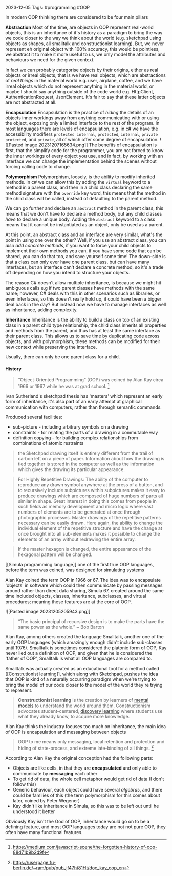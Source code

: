 2023-12-05
Tags: #programming #OOP

In modern OOP thinking there are considered to be four main pillars

**Abstraction**
Most of the time, are objects in OOP represent real-world objects, this is an inheritance of it's history as a paradigm to bring the way we code closer to the way we think about the world (e.g. sketchpad using objects as shapes, all smalltalk and constructionist learning). But, we never represent eh original object with 100% accuracy, this would be pointless, we abstract it to make it more useful to us, we only model the attributes and behaviours we need for the given context.

In fact we can probably categorise objects by their origins, either as real objects or irreal objects, that is we have real objects, which are abstractions of *real things* in the material world e.g. user, airplane, coffee, and we have irreal objects which do not represent anything in the material world, or maybe I should say anything outside of the code world e.g. HttpClient, AuthenticationRequest, JsonElement. It's fair to say that these latter objects are not abstracted at all.

**Encapsulation**
Encapsulation is the practice of *hiding* the details of an objects inner workings away from anything communicating with or using the object, exposing only a limited interface to the rest of the program. In most languages there are levels of encapsulation, e.g. in c# we have the accessibility modifiers `protected internal`, `protected`, `internal`, `private protected`, and `private`, all of which offer some degree of encapsulation.
![[Pasted image 20231207165634.png]]
The benefits of encapsulation is first, that the simplify code for the programmer, you are not forced to know the inner workings of every object you use, and in fact, by working with an interface we can change the implementation behind the scenes without forcing calling code to change.

**Polymorphism**
Polymorphism, loosely, is the ability to modify inherited methods. In c# we can allow this by adding the `virtual` keyword to a method in a parent class, and then in a child class declaring the same method signature with the `override` key word, this means that the method in the child class will be called, instead of defaulting to the parent method.  

We can go further and declare an `abstract` method in the parent class, this means that we don't have to declare a method body, but any child classes *have to* declare a unique body. Adding the `abstract` keyword to a class means that it cannot be instantiated as an object, only be used as a parent.

At this point, an abstract class and an interface are very similar, what's the point in using one over the other? Well, if you use an abstract class, you can *also add concrete methods*, if you want to force your child objects to implement their own methods you can, if you have some code that can be shared, you can do that too, and save yourself some time! The down-side is that a class can only ever have one parent class, but can have many interfaces, but an interface can't declare a concrete method, so it's a trade off depending on how you intend to structure your objects.

The reason C# doesn't allow multiple inheritance, is because we might hit ambiguous calls e.g if two parent classes have methods with the same name; however, C# deals with this in other scenarios such as libraries, or even interfaces, so this doesn't really hold up, it could have been a bigger deal back in the day? But instead now we have to manage interfaces as well as inheritance, adding complexity. 

**Inheritance**
Inheritance is the ability to build a class on top of an existing class in a parent child type relationship, the child class inherits all properties and methods from the parent, and thus has at least the same interface as their parent class. This allows us to save time by duplicating code across objects, and with polymorphism, these methods can be modified for their new context while preserving the interface.

Usually, there can only be one parent class for a child.
#### History

>“Object-Oriented Programming” (OOP) was coined by Alan Kay circa 1966 or 1967 while he was at grad school. [^1]

Ivan Sutherland's sketchpad thesis has 'masters' which represent an early form of inheritance, it's also part of an early attempt at graphical communication with computers, rather than through semantic commands.

Produced several facilities:
- sub-picture - including arbitrary symbols on a drawing
- constraints - for relating the parts of a drawing in a commutable way
- definition copying - for building complex relationships from combinations of atomic restraints

> the Sketchpad drawing itself is entirely different from the trail of carbon left on a piece of paper. Information about how the drawing is tied together is stored in the computer as well as the information which gives the drawing its particular appearance. 

> For Highly Repetitive Drawings: 
> The ability of the computer to reproduce any drawn symbol anywhere at the press of a button, and to recursively include subpictures within subpictures makes it easy to produce drawings which are composed of huge numbers of parts all similar in shape. Great interest in doing this comes from people in such fields as memory development and micro logic where vast numbers of elements are to be generated at once through photographic processes. Master drawings of the repetitive patterns necessary can be easily drawn. Here again, the ability to change the individual element of the repetitive structure and have the change at once brought into all sub-elements makes it possible to change the elements of an array without redrawing the entire array.

> If the master hexagon is changed, the entire appearance of the hexagonal pattern will be changed. 

[[Simula programming language]] one of the first true OOP languages, before the term was coined, was designed for simulating systems

Alan Kay coined the term OOP in 1966 or 67. The idea was to encapsulate 'objects' in software which could then communicate by passing messages around rather than direct data sharing, Simula 67, created around the same time included objects, classes, inheritance, subclasses, and virtual procedures; meaning these features are at the core of OOP.

![[Pasted image 20231205205943.png]]

> “The basic principal of recursive design is to make the parts have the same power as the whole.” ~ Bob Barton

Alan Kay, among others created the language Smalltalk, another one of the early OOP languages (which amazingly enough didn't include sub-classes until 1976). Smalltalk is sometimes considered the platonic form of OOP, Kay never lied out a definition of OOP, and given that he is considered the 'father of OOP', Smalltalk is what all OOP languages are compared to.

Smalltalk was actually created as an educational tool for a method called [[Construtionist learning]], which along with Sketchpad, pushes the idea that OOP is kind of a naturally occurring paradigm when we're trying to bring the model of our code closer to the model of the world they're trying to represent.

> **Constructionist learning** is the creation by learners of [mental models](https://en.wikipedia.org/wiki/Mental_model "Mental model") to understand the world around them. Constructionism advocates student-centered, [discovery learning](https://en.wikipedia.org/wiki/Discovery_learning "Discovery learning") where students use what they already know, to acquire more knowledge.

Alan Kay thinks the industry focuses too much on inheritance, the main idea of OOP is encapsulation and messaging between objects

> OOP to me means only messaging, local retention and protection and hiding of state-process, and extreme late-binding of all things. [^3]

According to Alan Kay the original conception had the following parts:
- Objects are like cells, in that they are **encapsulated** and only able to communicate by **messaging** each other
- To get rid of data, the whole cell metaphor would get rid of data (I don't follow this)
- Generic behaviour, each object could have several *algebras*, and there could be families of this (the term polymorphism for this comes about later, coined by Peter Wegener)
- Kay didn't like inheritance in Simula, so this was to be left out until he understood it better

Obviously Kay isn't the God of OOP, inheritance would go on to be a defining feature, and most OOP languages today are not not pure OOP, they often have many functional features.

[^1]: https://medium.com/javascript-scene/the-forgotten-history-of-oop-88d71b9b2d9f
[^2]: https://dspace.mit.edu/handle/1721.1/14979
[^3]: https://userpage.fu-berlin.de/~ram/pub/pub_jf47ht81Ht/doc_kay_oop_en